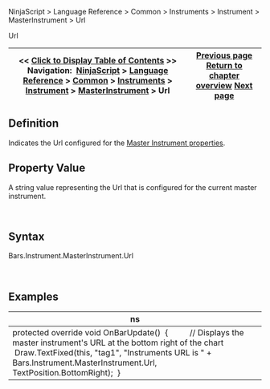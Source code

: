 ﻿


NinjaScript \> Language Reference \> Common \> Instruments \> Instrument \> MasterInstrument \> Url






















Url







| \<\< [Click to Display Table of Contents](url.md) \>\> **Navigation:**     [NinjaScript](ninjascript-1.md) \> [Language Reference](language_reference_wip-1.md) \> [Common](common-1.md) \> [Instruments](instruments_ninjascript-1.md) \> [Instrument](instrument-1.md) \> [MasterInstrument](masterinstrument-1.md) \> Url | [Previous page](masterinstrument_ticksize-1.md) [Return to chapter overview](masterinstrument-1.md) [Next page](iseriest-1.md) |
| --- | --- |











## Definition


Indicates the Url configured for the [Master Instrument properties](editing_instruments-1.md).


## 


## Property Value


A string value representing the Url that is configured for the current master instrument.


 


## Syntax


Bars.Instrument.MasterInstrument.Url


 


## Examples




| ns |
| --- |
| protected override void OnBarUpdate()  {          // Displays the master instrument's URL at the bottom right of the chart          Draw.TextFixed(this, "tag1", "Instruments URL is " \+ Bars.Instrument.MasterInstrument.Url, TextPosition.BottomRight);  } |









